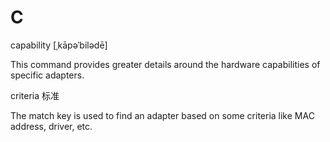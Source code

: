 # C

capability \[ˌkāpəˈbilədē\] 

This command provides greater details around the hardware capabilities of specific adapters.

criteria 标准

The match key is used to find an adapter based on some criteria like MAC address, driver, etc.

